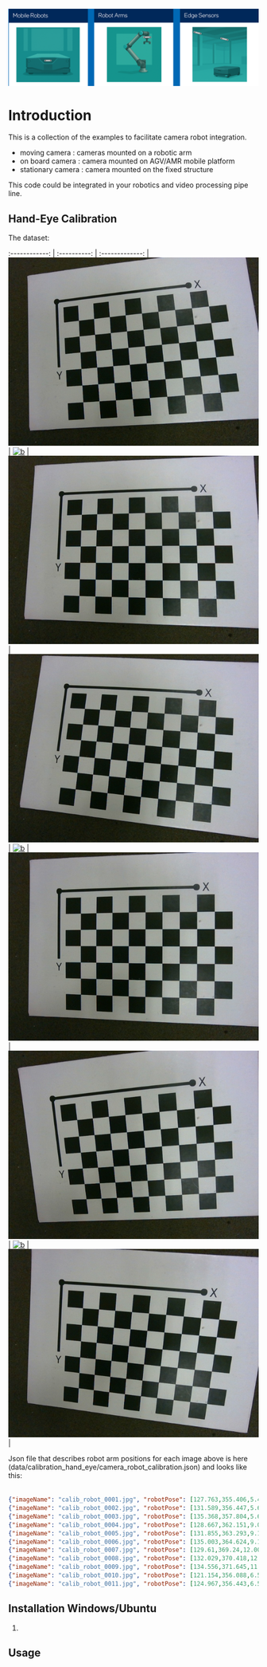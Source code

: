 ![Robots](doc/robot_types.png)


# Introduction

This is a collection of the examples to facilitate camera robot integration.

-   moving camera  : cameras mounted on a robotic arm
-   on board camera : camera mounted on AGV/AMR mobile platform
-   stationary camera  : camera mounted on the fixed structure  

This code could be integrated in your robotics and video processing pipe line.


## Hand-Eye Calibration


The dataset:

:------------: |  :----------: | :-------------:  |
[![a](data/calibration_hand_eye/calib_robot_0001.jpg)](README.md)  | [![b](data/calibration_hand_eye/calib_robot_001.jpg)](README.md)  | [![c](data/calibration_hand_eye/calib_robot_0002.jpg)](README.md)  |
[![a](data/calibration_hand_eye/calib_robot_0003.jpg)](README.md)  | [![b](data/calibration_hand_eye/calib_robot_004.jpg)](README.md)  | [![c](data/calibration_hand_eye/calib_robot_0005.jpg)](README.md)  |
[![a](data/calibration_hand_eye/calib_robot_0007.jpg)](README.md)  | [![b](data/calibration_hand_eye/calib_robot_008.jpg)](README.md)  | [![c](data/calibration_hand_eye/calib_robot_0009.jpg)](README.md)  |

Json file that describes robot arm positions for each image above is here (data/calibration_hand_eye/camera_robot_calibration.json) and looks like this:

```json

{"imageName": "calib_robot_0001.jpg", "robotPose": [127.763,355.406,5.45674,-0.1392,-3.05356,-0.138536]},     
{"imageName": "calib_robot_0002.jpg", "robotPose": [131.589,356.447,5.63756,-0.005102,-3.0533,-0.133261]}, 
{"imageName": "calib_robot_0003.jpg", "robotPose": [135.368,357.804,5.62477,0.127749,-3.04725,-0.127267]}, 
{"imageName": "calib_robot_0004.jpg", "robotPose": [128.667,362.151,9.00709,-0.133892,-3.05282,-0.005054]}, 
{"imageName": "calib_robot_0005.jpg", "robotPose": [131.855,363.293,9.13366,0.000735,-3.05593,-9e-06]}, 
{"imageName": "calib_robot_0006.jpg", "robotPose": [135.003,364.624,9.10671,0.133818,-3.05301,0.005782]}, 
{"imageName": "calib_robot_0007.jpg", "robotPose": [129.61,369.24,12.0069,-0.128087,-3.04711,0.127505]}, 
{"imageName": "calib_robot_0008.jpg", "robotPose": [132.029,370.418,12.0255,0.006511,-3.05289,0.133136]}, 
{"imageName": "calib_robot_0009.jpg", "robotPose": [134.556,371.645,11.9296,0.139922,-3.05326,0.139578]}, 
{"imageName": "calib_robot_0010.jpg", "robotPose": [121.154,356.088,6.52716,0.136842,3.13027,0.136899]}, 
{"imageName": "calib_robot_0011.jpg", "robotPose": [124.967,356.443,6.52796,-0.000734,3.13673,0.13713]}, 


```

## Installation Windows/Ubuntu

1. 

## Usage



